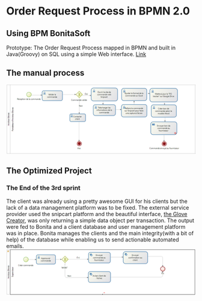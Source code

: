 # Order Request Process in BPMN 2.0
## Using BPM BonitaSoft
Prototype: The Order Request Process mapped in BPMN and built in Java(Groovy) on SQL using a simple Web interface.
[Link](https://www.bonitasoft.com/)

## The manual process
![BPMN_Before](https://github.com/davesdere/bonita_orderRequest/blob/master/BPMN_beforeOpt.png)

## The Optimized Project
### The End of the 3rd sprint
The client was already using a pretty awesome GUI for his clients but the lack of a data management platform was to be fixed.
The external service provider used the snipcart platform and the beautiful interface, [the Glove Creator](https://www.invictusgloves.com/gloves-creator), was only returning a simple data object per transaction. The output were fed to Bonita and a client database and user management platform was in place. Bonita manages the clients and the main integrity(with a bit of help) of the database while enabling us to send actionable automated emails.
![BPMN_Final](https://github.com/davesdere/bonita_orderRequest/blob/master/BPMN_final2.png)
